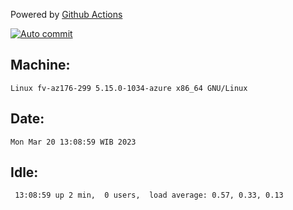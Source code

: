Powered by [Github Actions](https://github.com/features/actions)

[![Auto commit](https://github.com/hiage/workstation/workflows/Auto%20commit/badge.svg)](https://github.com/hiage/workstation/actions?query=workflow%3A%22Auto+commit%22)

## Machine:
```
Linux fv-az176-299 5.15.0-1034-azure x86_64 GNU/Linux
```
## Date:
```
Mon Mar 20 13:08:59 WIB 2023
```
## Idle:
```
 13:08:59 up 2 min,  0 users,  load average: 0.57, 0.33, 0.13
```
